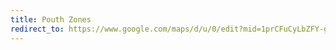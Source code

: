```yaml
---
title: Pouth Zones
redirect_to: https://www.google.com/maps/d/u/0/edit?mid=1prCFuCyLbZFY-gq0MTfFZDcC8FULRzY&usp=sharing
---
```

